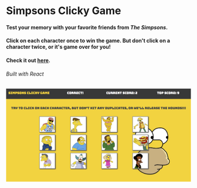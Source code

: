 # Simpsons Clicky Game

#### Test your memory with your favorite friends from *The Simpsons*.

#### Click on each character once to win the game. But don't click on a character twice, or it's game over for you!

#### Check it out [here](https://wllm-chndlr.github.io/clicky-game/).

###### Built with React

![screenshot](public/screenshot.png)